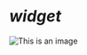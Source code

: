 # ***widget***


![This is an image](https://sagunbau.de/images/Images%20Github/Screenshot%20(35).png)
